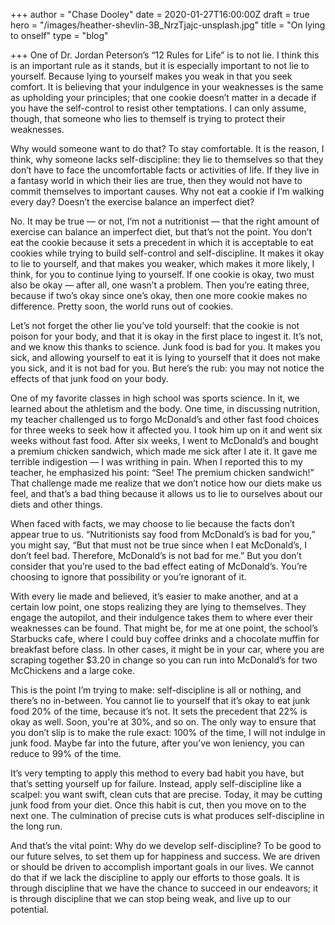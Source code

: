 +++
author = "Chase Dooley"
date = 2020-01-27T16:00:00Z
draft = true
hero = "/images/heather-shevlin-3B_NrzTjajc-unsplash.jpg"
title = "On lying to onself"
type = "blog"

+++
One of Dr. Jordan Peterson’s “12 Rules for Life” is to not lie. I think this is an important rule as it stands, but it is especially important to not lie to yourself. Because lying to yourself makes you weak in that you seek comfort. It is believing that your indulgence in your weaknesses is the same as upholding your principles; that one cookie doesn’t matter in a decade if you have the self-control to resist other temptations. I can only assume, though, that someone who lies to themself is trying to protect their weaknesses.

Why would someone want to do that? To stay comfortable. It is the reason, I think, why someone lacks self-discipline: they lie to themselves so that they don’t have to face the uncomfortable facts or activities of life. If they live in a fantasy world in which their lies are true, then they would not have to commit themselves to important causes. Why not eat a cookie if I’m walking every day? Doesn’t the exercise balance an imperfect diet?

No. It may be true — or not, I’m not a nutritionist — that the right amount of exercise can balance an imperfect diet, but that’s not the point. You don’t eat the cookie because it sets a precedent in which it is acceptable to eat cookies while trying to build self-control and self-discipline. It makes it okay to lie to yourself, and that makes you weaker, which makes it more likely, I think, for you to continue lying to yourself. If one cookie is okay, two must also be okay — after all, one wasn’t a problem. Then you’re eating three, because if two’s okay since one’s okay, then one more cookie makes no difference. Pretty soon, the world runs out of cookies.

Let’s not forget the other lie you’ve told yourself: that the cookie is not poison for your body, and that it is okay in the first place to ingest it. It’s not, and we know this thanks to science. Junk food is bad for you. It makes you sick, and allowing yourself to eat it is lying to yourself that it does not make you sick, and it is not bad for you. But here’s the rub: you may not notice the effects of that junk food on your body.

One of my favorite classes in high school was sports science. In it, we learned about the athletism and the body. One time, in discussing nutrition, my teacher challenged us to forgo McDonald’s and other fast food choices for three weeks to seek how it affected you. I took him up on it and went six weeks without fast food. After six weeks, I went to McDonald’s and bought a premium chicken sandwich, which made me sick after I ate it. It gave me terrible indigestion — I was writhing in pain. When I reported this to my teacher, he emphasized his point: “See! The premium chicken sandwich!” That challenge made me realize that we don’t notice how our diets make us feel, and that’s a bad thing because it allows us to lie to ourselves about our diets and other things.

When faced with facts, we may choose to lie because the facts don’t appear true to us. “Nutritionists say food from McDonald’s is bad for you,” you might say, “But that must not be true since when I eat McDonald’s, I don’t feel bad. Therefore, McDonald’s is not bad for me.” But you don’t consider that you’re used to the bad effect eating of McDonald’s. You’re choosing to ignore that possibility or you’re ignorant of it.

With every lie made and believed, it’s easier to make another, and at a certain low point, one stops realizing they are lying to themselves. They engage the autopilot, and their indulgence takes them to where ever their weaknesses can be found. That might be, for me at one point, the school’s Starbucks cafe, where I could buy coffee drinks and a chocolate muffin for breakfast before class. In other cases, it might be in your car, where you are scraping together $3.20 in change so you can run into McDonald’s for two McChickens and a large coke.

This is the point I’m trying to make: self-discipline is all or nothing, and there’s no in-between. You cannot lie to yourself that it’s okay to eat junk food 20% of the time, because it’s not. It sets the precedent that 22% is okay as well. Soon, you're at 30%, and so on. The only way to ensure that you don’t slip is to make the rule exact: 100% of the time, I will not indulge in junk food. Maybe far into the future, after you’ve won leniency, you can reduce to 99% of the time.

It’s very tempting to apply this method to every bad habit you have, but that’s setting yourself up for failure. Instead, apply self-discipline like a scalpel: you want swift, clean cuts that are precise. Today, it may be cutting junk food from your diet. Once this habit is cut, then you move on to the next one. The culmination of precise cuts is what produces self-discipline in the long run.

And that’s the vital point: Why do we develop self-discipline? To be good to our future selves, to set them up for happiness and success. We are driven or should be driven to accomplish important goals in our lives. We cannot do that if we lack the discipline to apply our efforts to those goals. It is through discipline that we have the chance to succeed in our endeavors; it is through discipline that we can stop being weak, and live up to our potential.